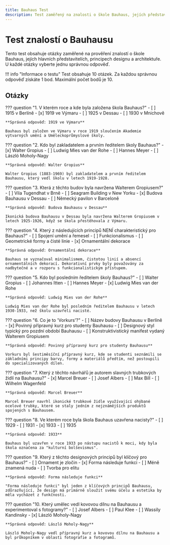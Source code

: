 ```yaml
---
title: Bauhaus Test
description: Test zaměřený na znalosti o škole Bauhaus, jejích představitelích a principech
---
```


# Test znalostí o Bauhausu

Tento test obsahuje otázky zaměřené na prověření znalostí o škole Bauhaus, jejích hlavních představitelích, principech designu a architektuře. U každé otázky vyberte jednu správnou odpověď.

!!! info "Informace o testu"
    Test obsahuje 10 otázek. Za každou správnou odpověď získáte 1 bod. Maximální počet bodů je 10.

## Otázky

??? question "1. V kterém roce a kde byla založena škola Bauhaus?"
    - [ ] 1915 v Berlíně
    - [x] 1919 ve Výmaru
    - [ ] 1925 v Dessau
    - [ ] 1930 v Mnichově

    **Správná odpověď: 1919 ve Výmaru**

    Bauhaus byl založen ve Výmaru v roce 1919 sloučením Akademie výtvarných umění a Uměleckoprůmyslové školy.

??? question "2. Kdo byl zakladatelem a prvním ředitelem školy Bauhaus?"
    - [x] Walter Gropius
    - [ ] Ludwig Mies van der Rohe
    - [ ] Hannes Meyer
    - [ ] László Moholy-Nagy

    **Správná odpověď: Walter Gropius**

    Walter Gropius (1883-1969) byl zakladatelem a prvním ředitelem Bauhausu, který vedl školu v letech 1919-1928.

??? question "3. Která z těchto budov byla navržena Walterem Gropiusem?"
    - [ ] Vila Tugendhat v Brně
    - [ ] Seagram Building v New Yorku
    - [x] Budova Bauhausu v Dessau
    - [ ] Německý pavilon v Barceloně

    **Správná odpověď: Budova Bauhausu v Dessau**

    Ikonická budova Bauhausu v Dessau byla navržena Walterem Gropiusem v letech 1925-1926, když se škola přestěhovala z Výmaru.

??? question "4. Který z následujících principů NENÍ charakteristický pro Bauhaus?"
    - [ ] Spojení umění a řemesel
    - [ ] Funkcionalismus
    - [ ] Geometrické formy a čisté linie
    - [x] Ornamentální dekorace

    **Správná odpověď: Ornamentální dekorace**

    Bauhaus se vyznačoval minimalismem, čistotou linií a absencí ornamentálních dekorací. Dekorativní prvky byly považovány za nadbytečné a v rozporu s funkcionalistickým přístupem.

??? question "5. Kdo byl posledním ředitelem školy Bauhaus?"
    - [ ] Walter Gropius
    - [ ] Johannes Itten
    - [ ] Hannes Meyer
    - [x] Ludwig Mies van der Rohe

    **Správná odpověď: Ludwig Mies van der Rohe**

    Ludwig Mies van der Rohe byl posledním ředitelem Bauhausu v letech 1930-1933, než školu uzavřeli nacisté.

??? question "6. Co je to 'Vorkurs'?"
    - [ ] Název budovy Bauhausu v Berlíně
    - [x] Povinný přípravný kurz pro studenty Bauhausu
    - [ ] Designový styl typický pro pozdní období Bauhausu
    - [ ] Konstruktivistický manifest vydaný Walterem Gropiusem

    **Správná odpověď: Povinný přípravný kurz pro studenty Bauhausu**

    Vorkurs byl šestiměsíční přípravný kurz, kde se studenti seznámili se základními principy barvy, formy a materiálů předtím, než postoupili do specializovaných dílen.

??? question "7. Který z těchto návrhářů je autorem slavných trubkových židlí na Bauhausu?"
    - [x] Marcel Breuer
    - [ ] Josef Albers
    - [ ] Max Bill
    - [ ] Wilhelm Wagenfeld

    **Správná odpověď: Marcel Breuer**

    Marcel Breuer navrhl ikonické trubkové židle využívající ohýbané ocelové trubky, které se staly jedním z nejznámějších produktů spojených s Bauhausem.

??? question "8. Ve kterém roce byla škola Bauhaus uzavřena nacisty?"
    - [ ] 1929
    - [ ] 1931
    - [x] 1933
    - [ ] 1935

    **Správná odpověď: 1933**

    Bauhaus byl uzavřen v roce 1933 po nástupu nacistů k moci, kdy byla škola označena za "kulturní bolševismus".

??? question "9. Který z těchto designových principů byl klíčový pro Bauhaus?"
    - [ ] Ornament je zločin
    - [x] Forma následuje funkci
    - [ ] Méně znamená nuda
    - [ ] Tvorba pro elitu

    **Správná odpověď: Forma následuje funkci**

    "Forma následuje funkci" byl jeden z klíčových principů Bauhausu, zdůrazňující, že design má primárně sloužit svému účelu a estetika by měla vycházet z funkčnosti.

??? question "10. Který umělec vedl kovovou dílnu na Bauhausu a experimentoval s fotogramy?"
    - [ ] Josef Albers 
    - [ ] Paul Klee
    - [ ] Wassily Kandinsky
    - [x] László Moholy-Nagy

    **Správná odpověď: László Moholy-Nagy**

    László Moholy-Nagy vedl přípravný kurz a kovovou dílnu na Bauhausu a byl průkopníkem v oblasti fotografie a fotogramů.
